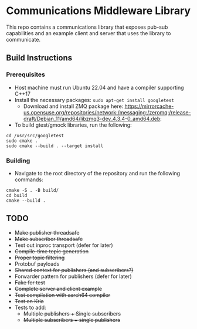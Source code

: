 # Communications Middleware Library

This repo contains a communications library that exposes pub-sub capabilities and an 
example client and server that uses the library to communicate.


## Build Instructions

### Prerequisites  
* Host machine must run Ubuntu 22.04 and have a compiler supporting C++17  
* Install the necessary packages:
`sudo apt-get install googletest`
  * Download and install ZMQ package here:
  https://mirrorcache-us.opensuse.org/repositories/network:/messaging:/zeromq:/release-draft/Debian_11/amd64/libzmq3-dev_4.3.4-0_amd64.deb: 
* To build gtest/gmock libraries, run the following:  
````
cd /usr/src/googletest
sudo cmake .
sudo cmake --build . --target install
````

### Building
* Navigate to the root directory of the repository and run the following commands:
````
cmake -S . -B build/
cd build
cmake --build .
````

## TODO
* ~~Make publisher threadsafe~~ 
* ~~Make subscriber threadsafe~~
* Test out inproc transport (defer for later)
* ~~Compile-time topic generation~~
* ~~Proper topic filtering~~
* Protobuf payloads
* ~~Shared context for publishers (and subscribers?)~~
* Forwarder pattern for publishers (defer for later)
* ~~Fake for test~~
* ~~Complete server and client example~~
* ~~Test compilation with aarch64 compiler~~
* ~~Test on Kria~~
* Tests to add:
  * ~~Multiple publishers + Single subscribers~~
  * ~~Multiple subscribers + single publishers~~


